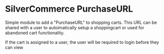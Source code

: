 # SilverCommerce PurchaseURL

Simple module to add a "PurchaseURL" to shopping carts. This URL can be shared
with a user to autoimatically setup a shoppingcart or used for abandoned cart
functionality.

If the cart is assigned to a user, the user will be required to login before they
can view